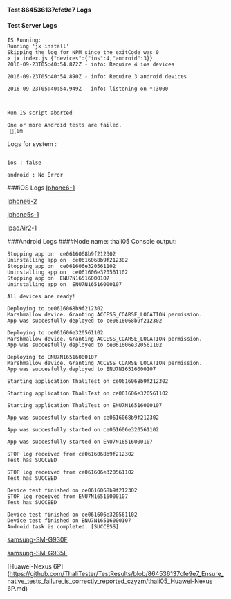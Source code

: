#### Test 864536137cfe9e7 Logs

#### Test Server Logs
```
IS Running:
Running 'jx install'
Skipping the log for NPM since the exitCode was 0
> jx index.js {"devices":{"ios":4,"android":3}}
2016-09-23T05:40:54.872Z - info: Require 4 ios devices

2016-09-23T05:40:54.890Z - info: Require 3 android devices

2016-09-23T05:40:54.949Z - info: listening on *:3000


 
Run IS script aborted
 
One or more Android tests are failed.
 [0m

```


Logs for system : 
```

ios : false

android : No Error
```


###iOS Logs
[Iphone6-1](https://github.com/ThaliTester/TestResults/blob/864536137cfe9e7_Ensure_native_tests_failure_is_correctly_reported_czyzm/iOS_Iphone6-1.md)

[Iphone6-2](https://github.com/ThaliTester/TestResults/blob/864536137cfe9e7_Ensure_native_tests_failure_is_correctly_reported_czyzm/iOS_Iphone6-2.md)

[Iphone5s-1](https://github.com/ThaliTester/TestResults/blob/864536137cfe9e7_Ensure_native_tests_failure_is_correctly_reported_czyzm/iOS_Iphone5s-1.md)

[IpadAir2-1](https://github.com/ThaliTester/TestResults/blob/864536137cfe9e7_Ensure_native_tests_failure_is_correctly_reported_czyzm/iOS_IpadAir2-1.md)


###Android Logs
####Node name: thali05
Console output:
```
Stopping app on  ce0616068b9f212302
Uninstalling app on  ce0616068b9f212302
Stopping app on  ce061606e320561102
Uninstalling app on  ce061606e320561102
Stopping app on  ENU7N16516000107
Uninstalling app on  ENU7N16516000107

All devices are ready!

Deploying to ce0616068b9f212302
Marshmallow device. Granting ACCESS_COARSE_LOCATION permission.
App was succesfully deployed to ce0616068b9f212302

Deploying to ce061606e320561102
Marshmallow device. Granting ACCESS_COARSE_LOCATION permission.
App was succesfully deployed to ce061606e320561102

Deploying to ENU7N16516000107
Marshmallow device. Granting ACCESS_COARSE_LOCATION permission.
App was succesfully deployed to ENU7N16516000107

Starting application ThaliTest on ce0616068b9f212302

Starting application ThaliTest on ce061606e320561102

Starting application ThaliTest on ENU7N16516000107

App was succesfully started on ce0616068b9f212302

App was succesfully started on ce061606e320561102

App was succesfully started on ENU7N16516000107

STOP log received from ce0616068b9f212302
Test has SUCCEED

STOP log received from ce061606e320561102
Test has SUCCEED

Device test finished on ce0616068b9f212302 
STOP log received from ENU7N16516000107
Test has SUCCEED

Device test finished on ce061606e320561102 
Device test finished on ENU7N16516000107 
Android task is completed. [SUCCESS]
```
[samsung-SM-G930F](https://github.com/ThaliTester/TestResults/blob/864536137cfe9e7_Ensure_native_tests_failure_is_correctly_reported_czyzm/thali05_samsung-SM-G930F.md)

[samsung-SM-G935F](https://github.com/ThaliTester/TestResults/blob/864536137cfe9e7_Ensure_native_tests_failure_is_correctly_reported_czyzm/thali05_samsung-SM-G935F.md)

[Huawei-Nexus 6P](https://github.com/ThaliTester/TestResults/blob/864536137cfe9e7_Ensure_native_tests_failure_is_correctly_reported_czyzm/thali05_Huawei-Nexus 6P.md)


